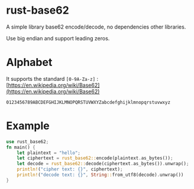 # rust-base62
A simple library base62 encode/decode, no dependencies other libraries.

Use big endian and support leading zeros.

# Alphabet
It supports the standard `[0-9A-Za-z]` : [https://en.wikipedia.org/wiki/Base62](https://en.wikipedia.org/wiki/Base62)

```
0123456789ABCDEFGHIJKLMNOPQRSTUVWXYZabcdefghijklmnopqrstuvwxyz
```

# Example
```rust
use rust_base62;
fn main() {
    let plaintext = "hello";
    let ciphertext = rust_base62::encode(plaintext.as_bytes());
    let decode = rust_base62::decode(ciphertext.as_bytes()).unwrap();
    println!("cipher text: {}", ciphertext);
    println!("decode text: {}", String::from_utf8(decode).unwrap())
}
```
